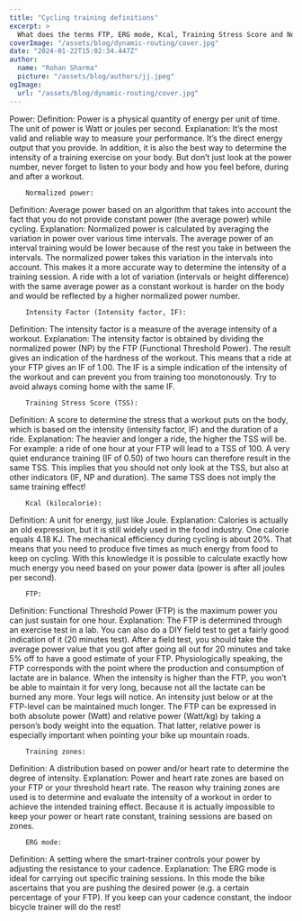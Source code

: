 ```yaml
---
title: "Cycling training definitions"
excerpt: >
  What does the terms FTP, ERG mode, Kcal, Training Stress Score and Normalized power in cycling actually mean. Read it all here!
coverImage: "/assets/blog/dynamic-routing/cover.jpg"
date: "2024-01-22T15:02:34.447Z"
author:
  name: "Rohan Sharma"
  picture: "/assets/blog/authors/jj.jpeg"
ogImage:
  url: "/assets/blog/dynamic-routing/cover.jpg"
---
```


Power:
Definition: Power is a physical quantity of energy per unit of time. The unit of power is Watt or joules per second.
Explanation: It’s the most valid and reliable way to measure your performance. It’s the direct energy output that you provide. In addition, it is also the best way to determine the intensity of a training exercise on your body. But don’t just look at the power number, never forget to listen to your body and how you feel before, during and after a workout.
	
		Normalized power:
Definition: Average power based on an algorithm that takes into account the fact that you do not provide constant power (the average power) while cycling.
Explanation: Normalized power is calculated by averaging the variation in power over various time intervals. The average power of an interval training would be lower because of the rest you take in between the intervals. The normalized power takes this variation in the intervals into account. This makes it a more accurate way to determine the intensity of a training session. A ride with a lot of variation (intervals or height difference) with the same average power as a constant workout is harder on the body and would be reflected by a higher normalized power number.
	
		Intensity Factor (Intensity factor, IF):
Definition: The intensity factor is a measure of the average intensity of a workout.
Explanation: The intensity factor is obtained by dividing the normalized power (NP) by the FTP (Functional Threshold Power). The result gives an indication of the hardness of the workout. This means that a ride at your FTP gives an IF of 1.00. The IF is a simple indication of the intensity of the workout and can prevent you from training too monotonously. Try to avoid always coming home with the same IF.
	
		Training Stress Score (TSS):
Definition: A score to determine the stress that a workout puts on the body, which is based on the intensity (intensity factor, IF) and the duration of a ride.
Explanation: The heavier and longer a ride, the higher the TSS will be. For example: a ride of one hour at your FTP will lead to a TSS of 100. A very quiet endurance training (IF of 0.50) of two hours can therefore result in the same TSS. This implies that you should not only look at the TSS, but also at other indicators (IF, NP and duration). The same TSS does not imply the same training effect!
	
		Kcal (kilocalorie):
Definition: A unit for energy, just like Joule.
Explanation: Calories is actually an old expression, but it is still widely used in the food industry. One calorie equals 4.18 KJ. The mechanical efficiency during cycling is about 20%. That means that you need to produce five times as much energy from food to keep on cycling. With this knowledge it is possible to calculate exactly how much energy you need based on your power data (power is after all joules per second).
	
		FTP: 
Definition: Functional Threshold Power (FTP) is the maximum power you can just sustain for one hour.
Explanation: The FTP is determined through an exercise test in a lab. You can also do a DIY field test to get a fairly good indication of it (20 minutes test). After a field test, you should take the average power value that you got after going all out for 20 minutes and take 5% off to have a good estimate of your FTP. Physiologically speaking, the FTP corresponds with the point where the production and consumption of lactate are in balance. When the intensity is higher than the FTP, you won’t be able to maintain it for very long, because not all the lactate can be burned any more. Your legs will notice. An intensity just below or at the FTP-level can be maintained much longer. The FTP can be expressed in both absolute power (Watt) and relative power (Watt/kg) by taking a person’s body weight into the equation. That latter, relative power is especially important when pointing your bike up mountain roads.
	
		Training zones:
Definition: A distribution based on power and/or heart rate to determine the degree of intensity.
Explanation: Power and heart rate zones are based on your FTP or your threshold heart rate. The reason why training zones are used is to determine and evaluate the intensity of a workout in order to achieve the intended training effect. Because it is actually impossible to keep your power or heart rate constant, training sessions are based on zones.
	
		ERG mode:
Definition: A setting where the smart-trainer controls your power by adjusting the resistance to your cadence.
Explanation: The ERG mode is ideal for carrying out specific training sessions. In this mode the bike ascertains that you are pushing the desired power (e.g. a certain percentage of your FTP). If you keep can your cadence constant, the indoor bicycle trainer will do the rest!